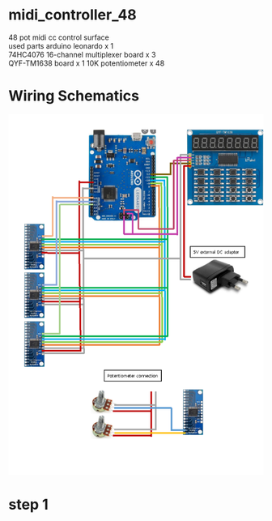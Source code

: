 # midi_controller_48
48 pot midi cc control surface  
used parts
arduino leonardo x 1  
74HC4076 16-channel multiplexer board x 3  
QYF-TM1638 board x 1
10K potentiometer x 48

# Wiring Schematics
![picture](https://github.com/i2make/midi_controller_48/blob/main/midi_controller_48_small.png)
# step 1


